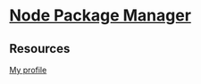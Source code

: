 # [Node Package Manager](https://www.npmjs.com)

## Resources

[My profile](https://www.npmjs.com/~ultirequiem)
